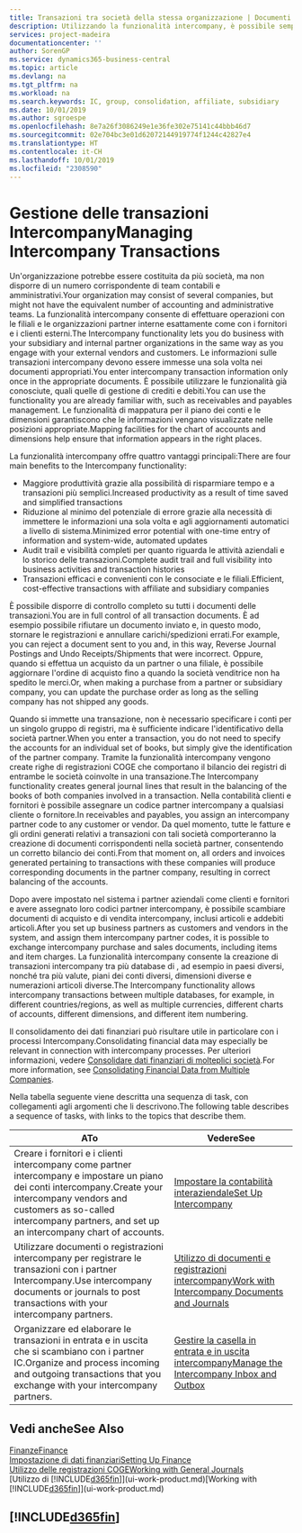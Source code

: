 ```yaml
---
title: Transazioni tra società della stessa organizzazione | Documenti Microsoft
description: Utilizzando la funzionalità intercompany, è possibile semplificare i processi aziendali e le transazioni tra società all'interno della stessa organizzazione.
services: project-madeira
documentationcenter: ''
author: SorenGP
ms.service: dynamics365-business-central
ms.topic: article
ms.devlang: na
ms.tgt_pltfrm: na
ms.workload: na
ms.search.keywords: IC, group, consolidation, affiliate, subsidiary
ms.date: 10/01/2019
ms.author: sgroespe
ms.openlocfilehash: 8e7a26f3086249e1e36fe302e75141c44bbb46d7
ms.sourcegitcommit: 02e704bc3e01d62072144919774f1244c42827e4
ms.translationtype: HT
ms.contentlocale: it-CH
ms.lasthandoff: 10/01/2019
ms.locfileid: "2308590"
---
```

# <a name="managing-intercompany-transactions"></a><span data-ttu-id="4ffed-103">Gestione delle transazioni Intercompany</span><span class="sxs-lookup"><span data-stu-id="4ffed-103">Managing Intercompany Transactions</span></span>
<span data-ttu-id="4ffed-104">Un'organizzazione potrebbe essere costituita da più società, ma non disporre di un numero corrispondente di team contabili e amministrativi.</span><span class="sxs-lookup"><span data-stu-id="4ffed-104">Your organization may consist of several companies, but might not have the equivalent number of accounting and administrative teams.</span></span> <span data-ttu-id="4ffed-105">La funzionalità intercompany consente di effettuare operazioni con le filiali e le organizzazioni partner interne esattamente come con i fornitori e i clienti esterni.</span><span class="sxs-lookup"><span data-stu-id="4ffed-105">The Intercompany functionality lets you do business with your subsidiary and internal partner organizations in the same way as you engage with your external vendors and customers.</span></span> <span data-ttu-id="4ffed-106">Le informazioni sulle transazioni intercompany devono essere immesse una sola volta nei documenti appropriati.</span><span class="sxs-lookup"><span data-stu-id="4ffed-106">You enter intercompany transaction information only once in the appropriate documents.</span></span> <span data-ttu-id="4ffed-107">È possibile utilizzare le funzionalità già conosciute, quali quelle di gestione di crediti e debiti.</span><span class="sxs-lookup"><span data-stu-id="4ffed-107">You can use the functionality you are already familiar with, such as receivables and payables management.</span></span> <span data-ttu-id="4ffed-108">Le funzionalità di mappatura per il piano dei conti e le dimensioni garantiscono che le informazioni vengano visualizzate nelle posizioni appropriate.</span><span class="sxs-lookup"><span data-stu-id="4ffed-108">Mapping facilities for the chart of accounts and dimensions help ensure that information appears in the right places.</span></span>  

<span data-ttu-id="4ffed-109">La funzionalità intercompany offre quattro vantaggi principali:</span><span class="sxs-lookup"><span data-stu-id="4ffed-109">There are four main benefits to the Intercompany functionality:</span></span>  

- <span data-ttu-id="4ffed-110">Maggiore produttività grazie alla possibilità di risparmiare tempo e a transazioni più semplici.</span><span class="sxs-lookup"><span data-stu-id="4ffed-110">Increased productivity as a result of time saved and simplified transactions</span></span>  
- <span data-ttu-id="4ffed-111">Riduzione al minimo del potenziale di errore grazie alla necessità di immettere le informazioni una sola volta e agli aggiornamenti automatici a livello di sistema.</span><span class="sxs-lookup"><span data-stu-id="4ffed-111">Minimized error potential with one-time entry of information and system-wide, automated updates</span></span>  
- <span data-ttu-id="4ffed-112">Audit trail e visibilità completi per quanto riguarda le attività aziendali e lo storico delle transazioni.</span><span class="sxs-lookup"><span data-stu-id="4ffed-112">Complete audit trail and full visibility into business activities and transaction histories</span></span>  
- <span data-ttu-id="4ffed-113">Transazioni efficaci e convenienti con le consociate e le filiali.</span><span class="sxs-lookup"><span data-stu-id="4ffed-113">Efficient, cost-effective transactions with affiliate and subsidiary companies</span></span>  

<span data-ttu-id="4ffed-114">È possibile disporre di controllo completo su tutti i documenti delle transazioni.</span><span class="sxs-lookup"><span data-stu-id="4ffed-114">You are in full control of all transaction documents.</span></span> <span data-ttu-id="4ffed-115">È ad esempio possibile rifiutare un documento inviato e, in questo modo, stornare le registrazioni e annullare carichi/spedizioni errati.</span><span class="sxs-lookup"><span data-stu-id="4ffed-115">For example, you can reject a document sent to you and, in this way, Reverse Journal Postings and Undo Receipts/Shipments that were incorrect.</span></span> <span data-ttu-id="4ffed-116">Oppure, quando si effettua un acquisto da un partner o una filiale, è possibile aggiornare l'ordine di acquisto fino a quando la società venditrice non ha spedito le merci.</span><span class="sxs-lookup"><span data-stu-id="4ffed-116">Or, when making a purchase from a partner or subsidiary company, you can update the purchase order as long as the selling company has not shipped any goods.</span></span>  

<span data-ttu-id="4ffed-117">Quando si immette una transazione, non è necessario specificare i conti per un singolo gruppo di registri, ma è sufficiente indicare l'identificativo della società partner.</span><span class="sxs-lookup"><span data-stu-id="4ffed-117">When you enter a transaction, you do not need to specify the accounts for an individual set of books, but simply give the identification of the partner company.</span></span> <span data-ttu-id="4ffed-118">Tramite la funzionalità intercompany vengono create righe di registrazioni COGE che comportano il bilancio dei registri di entrambe le società coinvolte in una transazione.</span><span class="sxs-lookup"><span data-stu-id="4ffed-118">The Intercompany functionality creates general journal lines that result in the balancing of the books of both companies involved in a transaction.</span></span> <span data-ttu-id="4ffed-119">Nella contabilità clienti e fornitori è possibile assegnare un codice partner intercompany a qualsiasi cliente o fornitore.</span><span class="sxs-lookup"><span data-stu-id="4ffed-119">In receivables and payables, you assign an intercompany partner code to any customer or vendor.</span></span> <span data-ttu-id="4ffed-120">Da quel momento, tutte le fatture e gli ordini generati relativi a transazioni con tali società comporteranno la creazione di documenti corrispondenti nella società partner, consentendo un corretto bilancio dei conti.</span><span class="sxs-lookup"><span data-stu-id="4ffed-120">From that moment on, all orders and invoices generated pertaining to transactions with these companies will produce corresponding documents in the partner company, resulting in correct balancing of the accounts.</span></span>  

 <span data-ttu-id="4ffed-121">Dopo avere impostato nel sistema i partner aziendali come clienti e fornitori e avere assegnato loro codici partner intercompany, è possibile scambiare documenti di acquisto e di vendita intercompany, inclusi articoli e addebiti articoli.</span><span class="sxs-lookup"><span data-stu-id="4ffed-121">After you set up business partners as customers and vendors in the system, and assign them intercompany partner codes, it is possible to exchange intercompany purchase and sales documents, including items and item charges.</span></span> <span data-ttu-id="4ffed-122">La funzionalità intercompany consente la creazione di transazioni intercompany tra più database di , ad esempio in paesi diversi, nonché tra più valute, piani dei conti diversi, dimensioni diverse e numerazioni articoli diverse.</span><span class="sxs-lookup"><span data-stu-id="4ffed-122">The Intercompany functionality allows intercompany transactions between multiple databases, for example, in different countries/regions, as well as multiple currencies, different charts of accounts, different dimensions, and different item numbering.</span></span>  

<span data-ttu-id="4ffed-123">Il consolidamento dei dati finanziari può risultare utile in particolare con i processi Intercompany.</span><span class="sxs-lookup"><span data-stu-id="4ffed-123">Consolidating financial data may especially be relevant in connection with intercompany processes.</span></span> <span data-ttu-id="4ffed-124">Per ulteriori informazioni, vedere [Consolidare dati finanziari di molteplici società](finance-consolidated-company-reporting.md).</span><span class="sxs-lookup"><span data-stu-id="4ffed-124">For more information, see [Consolidating Financial Data from Multiple Companies](finance-consolidated-company-reporting.md).</span></span>

<span data-ttu-id="4ffed-125">Nella tabella seguente viene descritta una sequenza di task, con collegamenti agli argomenti che li descrivono.</span><span class="sxs-lookup"><span data-stu-id="4ffed-125">The following table describes a sequence of tasks, with links to the topics that describe them.</span></span>

 |<span data-ttu-id="4ffed-126">A</span><span class="sxs-lookup"><span data-stu-id="4ffed-126">To</span></span> |<span data-ttu-id="4ffed-127">Vedere</span><span class="sxs-lookup"><span data-stu-id="4ffed-127">See</span></span>|
 |---|---|
 |<span data-ttu-id="4ffed-128">Creare i fornitori e i clienti intercompany come partner intercompany e impostare un piano dei conti intercompany.</span><span class="sxs-lookup"><span data-stu-id="4ffed-128">Create your intercompany vendors and customers as so-called intercompany partners, and set up an intercompany chart of accounts.</span></span>|[<span data-ttu-id="4ffed-129">Impostare la contabilità interaziendale</span><span class="sxs-lookup"><span data-stu-id="4ffed-129">Set Up Intercompany</span></span>](intercompany-how-setup.md)|
 |<span data-ttu-id="4ffed-130">Utilizzare documenti o registrazioni intercompany per registrare le transazioni con i partner Intercompany.</span><span class="sxs-lookup"><span data-stu-id="4ffed-130">Use intercompany documents or journals to post transactions with your intercompany partners.</span></span>|[<span data-ttu-id="4ffed-131">Utilizzo di documenti e registrazioni intercompany</span><span class="sxs-lookup"><span data-stu-id="4ffed-131">Work with Intercompany Documents and Journals</span></span>](intercompany-how-work-documents-journals.md)|
 |<span data-ttu-id="4ffed-132">Organizzare ed elaborare le transazioni in entrata e in uscita che si scambiano con i partner IC.</span><span class="sxs-lookup"><span data-stu-id="4ffed-132">Organize and process incoming and outgoing transactions that you exchange with your intercompany partners.</span></span>|[<span data-ttu-id="4ffed-133">Gestire la casella in entrata e in uscita intercompany</span><span class="sxs-lookup"><span data-stu-id="4ffed-133">Manage the Intercompany Inbox and Outbox</span></span>](intercompany-how-manage-intercompany-inbox.md)|

## <a name="see-also"></a><span data-ttu-id="4ffed-134">Vedi anche</span><span class="sxs-lookup"><span data-stu-id="4ffed-134">See Also</span></span>
[<span data-ttu-id="4ffed-135">Finanze</span><span class="sxs-lookup"><span data-stu-id="4ffed-135">Finance</span></span>](finance.md)  
[<span data-ttu-id="4ffed-136">Impostazione di dati finanziari</span><span class="sxs-lookup"><span data-stu-id="4ffed-136">Setting Up Finance</span></span>](finance-setup-finance.md)  
[<span data-ttu-id="4ffed-137">Utilizzo delle registrazioni COGE</span><span class="sxs-lookup"><span data-stu-id="4ffed-137">Working with General Journals</span></span>](ui-work-general-journals.md)  
<span data-ttu-id="4ffed-138">[Utilizzo di [!INCLUDE[d365fin](includes/d365fin_md.md)]](ui-work-product.md)</span><span class="sxs-lookup"><span data-stu-id="4ffed-138">[Working with [!INCLUDE[d365fin](includes/d365fin_md.md)]](ui-work-product.md)</span></span>

## [!INCLUDE[d365fin](includes/free_trial_md.md)]  
